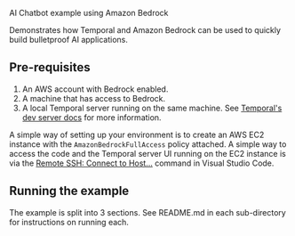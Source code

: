 AI Chatbot example using Amazon Bedrock

Demonstrates how Temporal and Amazon Bedrock can be used to quickly build bulletproof AI applications.

## Pre-requisites

1. An AWS account with Bedrock enabled.
2. A machine that has access to Bedrock.
3. A local Temporal server running on the same machine. See [Temporal's dev server docs](https://docs.temporal.io/cli#start-dev-server) for more information.

A simple way of setting up your environment is to create an AWS EC2 instance with the `AmazonBedrockFullAccess` policy attached. A simple way to access the code and the Temporal server UI running on the EC2 instance is via the [Remote SSH: Connect to Host...](https://code.visualstudio.com/docs/remote/ssh) command in Visual Studio Code.

## Running the example

The example is split into 3 sections. See README.md in each sub-directory for instructions on running each.